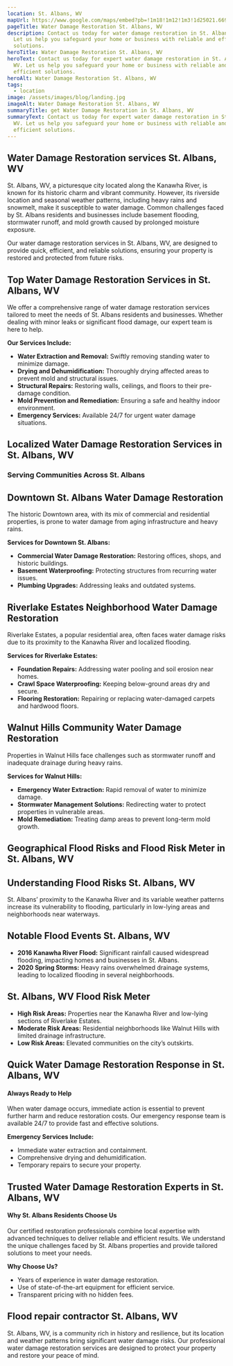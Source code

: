 ```yaml
---
location: St. Albans, WV
mapUrl: https://www.google.com/maps/embed?pb=!1m18!1m12!1m3!1d25021.669130859125!2d-81.84366150044437!3d38.37886109016968!2m3!1f0!2f0!3f0!3m2!1i1024!2i768!4f13.1!3m3!1m2!1s0x8848cadff18db48b%3A0x41bb940bbdf7cb1c!2sSt%20Albans%2C%20WV%2025177!5e0!3m2!1sen!2sus!4v1735842721449!5m2!1sen!2sus
pageTitle: Water Damage Restoration St. Albans, WV
description: Contact us today for water damage restoration in St. Albans, WV.
  Let us help you safeguard your home or business with reliable and efficient
  solutions.
heroTitle: Water Damage Restoration St. Albans, WV
heroText: Contact us today for expert water damage restoration in St. Albans,
  WV. Let us help you safeguard your home or business with reliable and
  efficient solutions.
heroAlt: Water Damage Restoration St. Albans, WV
tags:
  - location
image: /assets/images/blog/landing.jpg
imageAlt: Water Damage Restoration St. Albans, WV
summaryTitle: get Water Damage Restoration in St. Albans, WV
summaryText: Contact us today for expert water damage restoration in St. Albans,
  WV. Let us help you safeguard your home or business with reliable and
  efficient solutions.
---
```

## Water Damage Restoration services St. Albans, WV

St. Albans, WV, a picturesque city located along the Kanawha River, is known for its historic charm and vibrant community. However, its riverside location and seasonal weather patterns, including heavy rains and snowmelt, make it susceptible to water damage. Common challenges faced by St. Albans residents and businesses include basement flooding, stormwater runoff, and mold growth caused by prolonged moisture exposure.

Our water damage restoration services in St. Albans, WV, are designed to provide quick, efficient, and reliable solutions, ensuring your property is restored and protected from future risks.

## Top Water Damage Restoration Services in St. Albans, WV

We offer a comprehensive range of water damage restoration services tailored to meet the needs of St. Albans residents and businesses. Whether dealing with minor leaks or significant flood damage, our expert team is here to help.

**Our Services Include:**

* **Water Extraction and Removal:** Swiftly removing standing water to minimize damage.
* **Drying and Dehumidification:** Thoroughly drying affected areas to prevent mold and structural issues.
* **Structural Repairs:** Restoring walls, ceilings, and floors to their pre-damage condition.
* **Mold Prevention and Remediation:** Ensuring a safe and healthy indoor environment.
* **Emergency Services:** Available 24/7 for urgent water damage situations.

## Localized Water Damage Restoration Services in St. Albans, WV

### Serving Communities Across St. Albans

## Downtown St. Albans Water Damage Restoration

The historic Downtown area, with its mix of commercial and residential properties, is prone to water damage from aging infrastructure and heavy rains.

**Services for Downtown St. Albans:**

* **Commercial Water Damage Restoration:** Restoring offices, shops, and historic buildings.
* **Basement Waterproofing:** Protecting structures from recurring water issues.
* **Plumbing Upgrades:** Addressing leaks and outdated systems.

## Riverlake Estates Neighborhood Water Damage Restoration

Riverlake Estates, a popular residential area, often faces water damage risks due to its proximity to the Kanawha River and localized flooding.

**Services for Riverlake Estates:**

* **Foundation Repairs:** Addressing water pooling and soil erosion near homes.
* **Crawl Space Waterproofing:** Keeping below-ground areas dry and secure.
* **Flooring Restoration:** Repairing or replacing water-damaged carpets and hardwood floors.

## Walnut Hills Community Water Damage Restoration

Properties in Walnut Hills face challenges such as stormwater runoff and inadequate drainage during heavy rains.

**Services for Walnut Hills:**

* **Emergency Water Extraction:** Rapid removal of water to minimize damage.
* **Stormwater Management Solutions:** Redirecting water to protect properties in vulnerable areas.
* **Mold Remediation:** Treating damp areas to prevent long-term mold growth.

## Geographical Flood Risks and Flood Risk Meter in St. Albans, WV

## Understanding Flood Risks St. Albans, WV

St. Albans’ proximity to the Kanawha River and its variable weather patterns increase its vulnerability to flooding, particularly in low-lying areas and neighborhoods near waterways.

## Notable Flood Events St. Albans, WV

* **2016 Kanawha River Flood:** Significant rainfall caused widespread flooding, impacting homes and businesses in St. Albans.
* **2020 Spring Storms:** Heavy rains overwhelmed drainage systems, leading to localized flooding in several neighborhoods.

## St. Albans, WV Flood Risk Meter

* **High Risk Areas:** Properties near the Kanawha River and low-lying sections of Riverlake Estates.
* **Moderate Risk Areas:** Residential neighborhoods like Walnut Hills with limited drainage infrastructure.
* **Low Risk Areas:** Elevated communities on the city’s outskirts.

## Quick Water Damage Restoration Response in St. Albans, WV

#### Always Ready to Help

When water damage occurs, immediate action is essential to prevent further harm and reduce restoration costs. Our emergency response team is available 24/7 to provide fast and effective solutions.

**Emergency Services Include:**

* Immediate water extraction and containment.
* Comprehensive drying and dehumidification.
* Temporary repairs to secure your property.

## Trusted Water Damage Restoration Experts in St. Albans, WV

#### Why St. Albans Residents Choose Us

Our certified restoration professionals combine local expertise with advanced techniques to deliver reliable and efficient results. We understand the unique challenges faced by St. Albans properties and provide tailored solutions to meet your needs.

**Why Choose Us?**

* Years of experience in water damage restoration.
* Use of state-of-the-art equipment for efficient service.
* Transparent pricing with no hidden fees.

## Flood repair contractor St. Albans, WV

St. Albans, WV, is a community rich in history and resilience, but its location and weather patterns bring significant water damage risks. Our professional water damage restoration services are designed to protect your property and restore your peace of mind.

